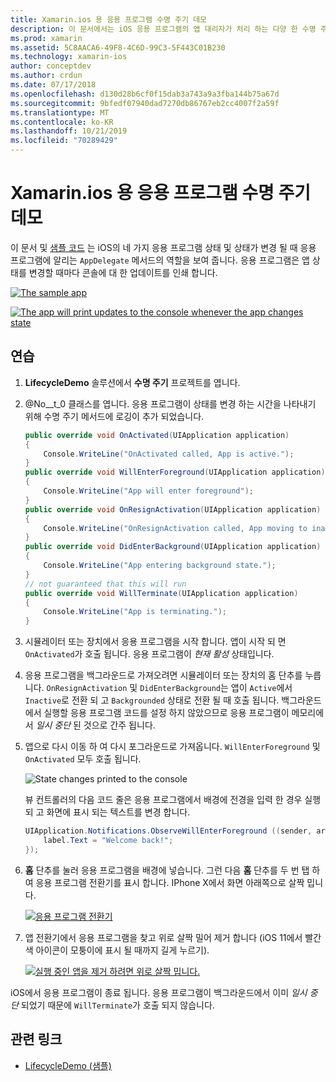 ```yaml
---
title: Xamarin.ios 용 응용 프로그램 수명 주기 데모
description: 이 문서에서는 iOS 응용 프로그램의 앱 대리자가 처리 하는 다양 한 수명 주기 이벤트를 조사 하 여 이러한 이벤트가 처리 되는 시기와 방법을 보여 줍니다.
ms.prod: xamarin
ms.assetid: 5C8AACA6-49F8-4C6D-99C3-5F443C01B230
ms.technology: xamarin-ios
author: conceptdev
ms.author: crdun
ms.date: 07/17/2018
ms.openlocfilehash: d130d28b6cf0f15dab3a743a9a3fba144b75a67d
ms.sourcegitcommit: 9bfedf07940dad7270db86767eb2cc4007f2a59f
ms.translationtype: MT
ms.contentlocale: ko-KR
ms.lasthandoff: 10/21/2019
ms.locfileid: "70289429"
---
```

# <a name="application-lifecycle-demo-for-xamarinios"></a>Xamarin.ios 용 응용 프로그램 수명 주기 데모

이 문서 및 [샘플 코드](https://docs.microsoft.com/samples/xamarin/ios-samples/lifecycledemo) 는 iOS의 네 가지 응용 프로그램 상태 및 상태가 변경 될 때 응용 프로그램에 알리는 `AppDelegate` 메서드의 역할을 보여 줍니다. 응용 프로그램은 앱 상태를 변경할 때마다 콘솔에 대 한 업데이트를 인쇄 합니다.

[![](application-lifecycle-demo-images/image3-sml.png "The sample app")](application-lifecycle-demo-images/image3.png#lightbox)

[![](application-lifecycle-demo-images/image4.png "The app will print updates to the console whenever the app changes state")](application-lifecycle-demo-images/image4.png#lightbox)

## <a name="walkthrough"></a>연습

1. **LifecycleDemo** 솔루션에서 **수명 주기** 프로젝트를 엽니다.
1. @No__t_0 클래스를 엽니다. 응용 프로그램이 상태를 변경 하는 시간을 나타내기 위해 수명 주기 메서드에 로깅이 추가 되었습니다.

    ```csharp
    public override void OnActivated(UIApplication application)
    {
        Console.WriteLine("OnActivated called, App is active.");
    }
    public override void WillEnterForeground(UIApplication application)
    {
        Console.WriteLine("App will enter foreground");
    }
    public override void OnResignActivation(UIApplication application)
    {
        Console.WriteLine("OnResignActivation called, App moving to inactive state.");
    }
    public override void DidEnterBackground(UIApplication application)
    {
        Console.WriteLine("App entering background state.");
    }
    // not guaranteed that this will run
    public override void WillTerminate(UIApplication application)
    {
        Console.WriteLine("App is terminating.");
    }
    ```

1. 시뮬레이터 또는 장치에서 응용 프로그램을 시작 합니다. 앱이 시작 되 면 `OnActivated`가 호출 됩니다. 응용 프로그램이 _현재 활성_ 상태입니다.
1. 응용 프로그램을 백그라운드로 가져오려면 시뮬레이터 또는 장치의 홈 단추를 누릅니다. `OnResignActivation` 및 `DidEnterBackground`는 앱이 `Active`에서 `Inactive`로 전환 되 고 `Backgrounded` 상태로 전환 될 때 호출 됩니다. 백그라운드에서 실행할 응용 프로그램 코드를 설정 하지 않았으므로 응용 프로그램이 메모리에서 _일시 중단_ 된 것으로 간주 됩니다.
1. 앱으로 다시 이동 하 여 다시 포그라운드로 가져옵니다. `WillEnterForeground` 및 `OnActivated` 모두 호출 됩니다.

    ![](application-lifecycle-demo-images/image4.png "State changes printed to the console")

    뷰 컨트롤러의 다음 코드 줄은 응용 프로그램에서 배경에 전경을 입력 한 경우 실행 되 고 화면에 표시 되는 텍스트를 변경 합니다.

    ```csharp
    UIApplication.Notifications.ObserveWillEnterForeground ((sender, args) => {
        label.Text = "Welcome back!";
    });
    ```

1. **홈** 단추를 눌러 응용 프로그램을 배경에 넣습니다. 그런 다음 **홈** 단추를 두 번 탭 하 여 응용 프로그램 전환기를 표시 합니다. IPhone X에서 화면 아래쪽으로 살짝 밉니다.

    [![응용 프로그램 전환기](application-lifecycle-demo-images/app-switcher-sml.png "응용 프로그램 전환기")](application-lifecycle-demo-images/app-switcher.png#lightbox)
  
1. 앱 전환기에서 응용 프로그램을 찾고 위로 살짝 밀어 제거 합니다 (iOS 11에서 빨간색 아이콘이 모퉁이에 표시 될 때까지 길게 누르기).

    [![실행 중인 앱을 제거 하려면 위로 살짝 밉니다.](application-lifecycle-demo-images/app-switcher-swipe-sml.png "실행 중인 앱을 제거 하려면 위로 살짝 밉니다.")](application-lifecycle-demo-images/app-switcher-swipe.png#lightbox)

iOS에서 응용 프로그램이 종료 됩니다. 응용 프로그램이 백그라운드에서 이미 _일시 중단_ 되었기 때문에 `WillTerminate`가 호출 되지 않습니다.

## <a name="related-links"></a>관련 링크

- [LifecycleDemo (샘플)](https://docs.microsoft.com/samples/xamarin/ios-samples/lifecycledemo)
